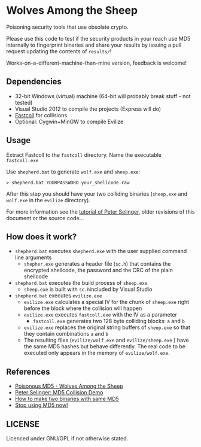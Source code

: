 Wolves Among the Sheep
======================

Poisoning security tools that use obsolate crypto.

Please use this code to test if the security products in your reach use MD5 internally to fingerprint binaries and share your results by issuing a pull request updating the contents of `results/`!

Works-on-a-different-machine-than-mine version, feedback is welcome!

Dependencies
------------

* 32-bit Windows (virtual) machine (64-bit will probably break stuff - not tested)
* Visual Studio 2012 to compile the projects (Express will do)
* [Fastcoll](https://www.win.tue.nl/hashclash/) for collisions
* Optional: Cygwin+MinGW to compile Evilize

Usage
-----

Extract Fastcoll to the `fastcoll` directory. Name the executable `fastcoll.exe`

Use `shepherd.bat` to generate `wolf.exe` and `sheep.exe`:

```
> shepherd.bat YOURPASSWORD your_shellcode.raw
```

After this step you should have your two colliding binaries (`sheep.exe` and `wolf.exe` in the `evilize` directory).

For more information see the [tutorial of Peter Selinger](http://www.mathstat.dal.ca/~selinger/md5collision/), older revisions of this document or the source code...

How does it work?
-----------------

* `shepherd.bat` executes `shepherd.exe` with the user supplied command line arguments
    * `shepher.exe` generates a header file (`sc.h`) that contains the encrypted shellcode, the password and the CRC of the plain shellcode
* `shepherd.bat` executes the build process of `sheep.exe`
    * `sheep.exe` is built with `sc.h`included by Visual Studio
* `shepherd.bat` executes `evilize.exe`
    * `evilize.exe` calculates a special IV for the chunk of `sheep.exe` right before the block where the collision will happen
    * `evilize.exe` executes `fastcoll.exe` with the IV as a parameter
         * `fastcoll.exe` generates two 128 byte colliding blocks: `a` and `b`
    * `evilize.exe` replaces the original string buffers of `sheep.exe` so that they contain combinations `a` and `b`
    * The resulting files (`evilize/wolf.exe` and `evilize/sheep.exe` ) have the same MD5 hashes but behave differently. The real code to be executed only appears in the memory of `evilize/wolf.exe`.


References
----------

* [Poisonous MD5 - Wolves Among the Sheep](http://blog.silentsignal.eu/2015/06/10/poisonous-md5-wolves-among-the-sheep/)
* [Peter Selinger: MD5 Collision Demo](http://www.mathstat.dal.ca/~selinger/md5collision/)
* [How to make two binaries with same MD5](http://natmchugh.blogspot.co.uk/2015/05/how-to-make-two-binaries-with-same-md5.html)
* [Stop using MD5 now!](http://jumpespjump.blogspot.hu/2014/03/stop-using-md-5-now.html)

LICENSE
-------

Licenced under GNU/GPL if not otherwise stated.

